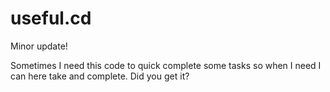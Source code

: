# useful.cd

Minor update!

Sometimes I need this code to quick complete some tasks so when I need I can here take and complete. Did you get it?
